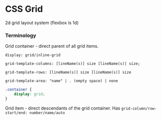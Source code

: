 # CSS Grid

2d grid layout system (flexbox is 1d)

### Terminology

Grid container - direct parent of all grid items. 

`display: grid/inline-grid`

`grid-template-columns: [lineName(s)] size [lineName(s)] size;`

`grid-template-rows: [lineName(s)] size [lineName(s)] size`

`grid-template-area: "name" | . (empty space) | none`

```css
.container {
    display: grid;
}
```

Grid item - direct descendants of the grid container. Has `grid-column/row-start/end: number/name/auto`

